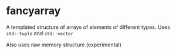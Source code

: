 # fancyarray
A templated structure of arrays of elements of different types. Uses `std::tuple` and `std::vector`

Also uses raw memory structure (experimental)
